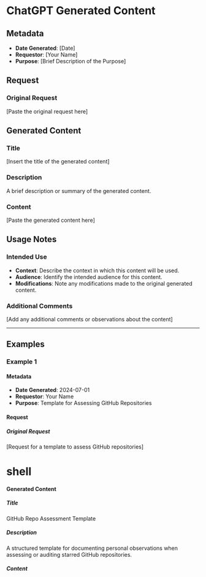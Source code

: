 # ChatGPT Generated Content

## Metadata

- **Date Generated**: [Date]
- **Requestor**: [Your Name]
- **Purpose**: [Brief Description of the Purpose]

## Request

### Original Request

[Paste the original request here]

## Generated Content

### Title

[Insert the title of the generated content]

### Description

A brief description or summary of the generated content.

### Content

[Paste the generated content here]

## Usage Notes

### Intended Use

- **Context**: Describe the context in which this content will be used.
- **Audience**: Identify the intended audience for this content.
- **Modifications**: Note any modifications made to the original generated content.

### Additional Comments

[Add any additional comments or observations about the content]

---

## Examples

### Example 1

#### Metadata

- **Date Generated**: 2024-07-01
- **Requestor**: Your Name
- **Purpose**: Template for Assessing GitHub Repositories

#### Request

##### Original Request
[Request for a template to assess GitHub repositories]

# shell

#### Generated Content

##### Title

GitHub Repo Assessment Template

##### Description

A structured template for documenting personal observations when assessing or auditing starred GitHub repositories.

##### Content

